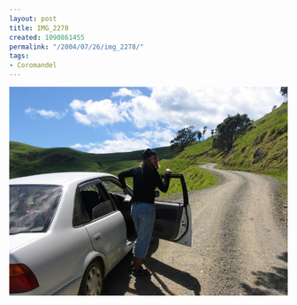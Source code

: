 ```yaml
---
layout: post
title: IMG_2278
created: 1090861455
permalink: "/2004/07/26/img_2278/"
tags:
- Coromandel
---
```


<img src="/image/images/img_2278-755.jpg"/>


